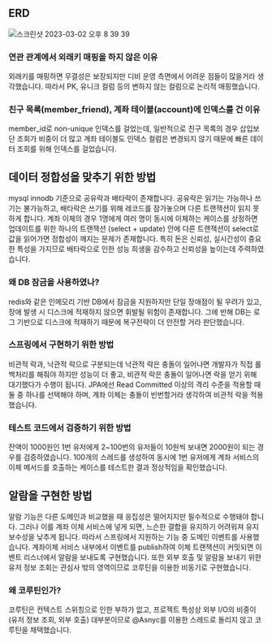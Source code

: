 ## ERD
![스크린샷 2023-03-02 오후 8 39 39](https://user-images.githubusercontent.com/25299428/222419463-35afd0ab-5c57-4e23-85c4-1f3a77cb30fb.png)
### 연관 관계에서 외래키 매핑을 하지 않은 이유
외래키를 매핑하면 무결성은 보장되지만 디비 운영 측면에서 어려운 점들이 많을거라 생각했습니다. 따라서 PK, 유니크 컬럼 등의 변하지 않는 컬럼으로 논리적 매핑했습니다.
### 친구 목록(member_friend), 계좌 테이블(account)에 인덱스를 건 이유
member_id로 non-unique 인덱스를 걸었는데, 일반적으로 친구 목록의 경우 삽입보단 조회가 비중이 더 많고 계좌 테이블도 인덱스 컬럼은 변경되지 않기 때문에 빠른 데이터 조회를 위해 인덱스를 걸었습니다.

## 데이터 정합성을 맞추기 위한 방법
mysql innodb 기준으로 공유락과 배타락이 존재합니다. 공유락은 읽기는 가능하나 쓰기는 불가능하고, 배타락은 쓰기를 위해 레코드를 잠가놓으며 다른 트랜잭션이 읽지 못하게 합니다.
계좌 이체의 경우 1명에게 여러 명이 동시에 이체하는 케이스를 상정하면 업데이트를 위한 하나의 트랜잭션 (select + update) 안에 다른 트랜잭션이 select로 값을 읽어가면 정합성이 깨지는 문제가 존재합니다.
특히 돈은 신뢰성, 실시간성이 중요한 특성을 가지므로 배타락으로 인한 성능 희생을 감수하고 신뢰성을 높이는데 주력하였습니다.
### 왜 DB 잠금을 사용하였나?
redis와 같은 인메모리 기반 DB에서 잠금을 지원하지만 단일 장애점이 될 우려가 있고, 장애 발생 시 디스크에 적재하지 않으면 휘발될 위험이 존재합니다.
그에 반해 DB는 로그 기반으로 디스크에 적재하기 때문에 복구전략이 더 안전할 거라 판단했습니다.
### 스프링에서 구현하기 위한 방법
비관적 락과, 낙관적 락으로 구분되는데 낙관적 락은 충돌이 일어나면 개발자가 직접 롤백처리를 해줘야 하지만 성능이 더 좋고, 비관적 락은 충돌이 일어나면 락을 얻기 위해 대기했다가 수행이 됩니다.
JPA에선 Read Committed 이상의 격리 수준을 적용할 때 둘 중 하나를 선택해야 하며, 계좌 이체는 충돌이 빈번할거라 생각하여 비관적 락을 적용했습니다.
### 테스트 코드에서 검증하기 위한 방법
잔액이 1000원인 1번 유저에게 2~100번의 유저들이 10원씩 보내면 2000원이 되는 경우를 검증하였습니다. 100개의 스레드를 생성하여 동시에 1번 유저에게 계좌 서비스의 이체 메서드를 호출하는 케이스를 테스트한 결과 정상적임을 확인했습니다.

## 알람을 구현한 방법
알람 기능은 다른 도메인과 비교했을 때 응집성은 떨어지지만 필수적으로 수행돼야 합니다. 그러나 이를 계좌 이체 서비스에 넣게 되면, 느슨한 결합을 유지하기 어려워져 유지보수성을 낮추게 됩니다.
따라서 스프링에서 지원하는 기능 중 도메인 이벤트를 사용했습니다. 계좌이체 서비스 내부에서 이벤트를 publish하여 이체 트랜잭션이 커밋되면 이벤트 리스너에서 알람을 보내도록 구현했습니다.
또한 외부 호출 및 알람을 보내기 위한 유저 정보 조회는 관심사 밖의 영역이므로 코루틴을 이용한 비동기로 구현했습니다.
### 왜 코루틴인가?
코루틴은 컨텍스트 스위칭으로 인한 부하가 없고, 프로젝트 특성상 외부 I/O의 비중이 (유저 정보 조회, 외부 호출) 대부분이므로 @Asnyc를 이용한 스레드로 돌리지 않고 코루틴을 채택했습니다.
